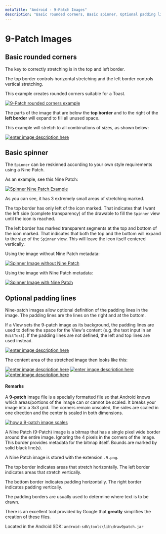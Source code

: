 ```yaml
---
metaTitle: "Android - 9-Patch Images"
description: "Basic rounded corners, Basic spinner, Optional padding lines"
---
```


# 9-Patch Images



## Basic rounded corners


The key to correctly stretching is in the top and left border.

The top border controls horizontal stretching and the left border controls vertical stretching.

This example creates rounded corners suitable for a Toast.

[<img src="http://i.stack.imgur.com/YlwtQ.png" alt="9-Patch rounded corners example" />](http://i.stack.imgur.com/YlwtQ.png)

The parts of the image that are below the **top border** and to the right of the **left border** will expand to fill all unused space.

This example will stretch to all combinations of sizes, as shown below:

[<img src="http://i.stack.imgur.com/5F8jt.png" alt="enter image description here" />](http://i.stack.imgur.com/5F8jt.png)



## Basic spinner


The `Spinner` can be reskinned according to your own style requirements using a Nine Patch.

As an example, see this Nine Patch:

[<img src="http://i.stack.imgur.com/kuFzo.png" alt="Spinner Nine Patch Example" />](http://i.stack.imgur.com/kuFzo.png)

As you can see, it has 3 extremely small areas of stretching marked.

The top border has only left of the icon marked. That indicates that I want the left side (complete transparency) of the drawable to fill the `Spinner` view until the icon is reached.

The left border has marked transparent segments at the top and bottom of the icon marked. That indicates that both the top and the bottom will expand to the size of the `Spinner` view. This will leave the icon itself centered vertically.

Using the image without Nine Patch metadata:

[<img src="http://i.stack.imgur.com/lcGMv.png" alt="Spinner Image without Nine Patch" />](http://i.stack.imgur.com/lcGMv.png)

Using the image with Nine Patch metadata:

[<img src="http://i.stack.imgur.com/DlNCX.png" alt="Spinner Image with Nine Patch" />](http://i.stack.imgur.com/DlNCX.png)



## Optional padding lines


Nine-patch images allow optional definition of the padding lines in the image. The padding lines are the lines on the right and at the bottom.

If a View sets the 9-patch image as its background, the padding lines are used to define the space for the View's content (e.g. the text input in an `EditText`). If the padding lines are not defined, the left and top lines are used instead.

[<img src="http://i.stack.imgur.com/VG4Bd.png" alt="enter image description here" />](http://i.stack.imgur.com/VG4Bd.png)

The content area of the stretched image then looks like this:

[<img src="http://i.stack.imgur.com/bFVfx.png" alt="enter image description here" />](http://i.stack.imgur.com/bFVfx.png) [<img src="http://i.stack.imgur.com/wJv9l.png" alt="enter image description here" />](http://i.stack.imgur.com/wJv9l.png) [<img src="http://i.stack.imgur.com/Vc6z3.png" alt="enter image description here" />](http://i.stack.imgur.com/Vc6z3.png)



#### Remarks


A **9-patch** image file is a specially formatted file so that Android knows which areas/portions of the image can or cannot be scaled. It breaks your image into a 3x3 grid. The corners remain unscaled, the sides are scaled in one direction and the center is scaled in both dimensions.

[<img src="https://i.stack.imgur.com/Rm3CR.png" alt="how a 9-patch image scales" />](https://i.stack.imgur.com/Rm3CR.png)

A Nine Patch (9-Patch) image is a bitmap that has a single pixel wide border around the entire image. Ignoring the 4 pixels in the corners of the image. This border provides metadata for the bitmap itself. Bounds are marked by solid black line(s).

A Nine Patch image is stored with the extension `.9.png`.

The top border indicates areas that stretch horizontally. The left border indicates areas that stretch vertically.

The bottom border indicates padding horizontally. The right border indicates padding vertically.

The padding borders are usually used to determine where text is to be drawn.

There is an excellent tool provided by Google that **greatly** simplifies the creation of these files.

Located in the Android SDK: `android-sdk\tools\lib\draw9patch.jar`

